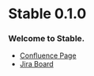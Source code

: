 # Stable 0.1.0
### Welcome to Stable.
- [Confluence Page](https://stable-ako.atlassian.net/wiki/spaces/STABLE/overview?homepageId=196693)
- [Jira Board](https://stable-ako.atlassian.net/jira/software/projects/AKO/boards/1/backlog)